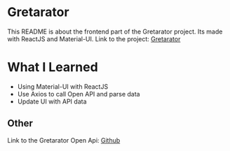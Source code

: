 # Gretarator
This README is about the frontend part of the Gretarator project. 
Its made with ReactJS and Material-UI.  Link to the project: [Gretarator](http://gretarator.com/)

# What I Learned
* Using Material-UI with ReactJS
* Use Axios to call Open API and parse data
* Update UI with API data

## Other
Link to the Gretarator Open Api: [Github](https://github.com/HjorturJ/Gretarator)